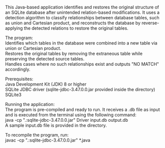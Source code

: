 This Java-based application identifies and restores the original structure of an SQLite database after unintended relation-based modifications. It uses a detection algorithm to classify relationships between database tables, such as union and Cartesian product, and reconstructs the database by reverse-applying the detected relations to restore the original tables.

The program:  
Identifies which tables in the database were combined into a new table via union or Cartesian product.  
Restores the original tables by removing the extraneous table while preserving the detected source tables.  
Handles cases where no such relationships exist and outputs "NO MATCH" accordingly.  

Prerequisites:   
Java Development Kit (JDK) 8 or higher  
SQLite JDBC driver (sqlite-jdbc-3.47.0.0.jar provided inside the directory)  
SQLite3  

Running the application:  
The program is pre-compiled and ready to run. It receives a .db file as input and is executed from the terminal using the following command:  
java -cp ".:sqlite-jdbc-3.47.0.0.jar" Driver input.db output.db  
A sample input.db file is provided in the directory.  

To recompile the program, run:  
javac -cp ".:sqlite-jdbc-3.47.0.0.jar" *.java


